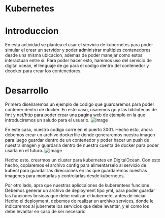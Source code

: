 # Kubernetes

# Introduccion
En esta actividad se plantea el usar el servicio de kubernetes para poder simular el crear un servidor y poder administrar multiples contenedores desde una misma ubicacion, ademas de poder manejar  como estos interactuan entre si. Para poder hacer esto, haremos uso del servicio de digital ocean, el lenguaje de go para el codigo dentro del contenedor y dcocker para crear los contenedores.

# Desarrollo
Primero diseñaremos un ejemplo de codigo que guardaremos para poder contener dentro de docker. En este caso, usaremos go y las bibliotecas de fmt y net/http para poder crear una pagina web de ejemplo en la que introduciremos un saludo para el usuario.
![image](https://github.com/AlejandroPaisano/Kubernetes/assets/91223611/592508e0-7e5f-4249-af7a-1feac29e70e8)

En este caso, nuestro codigo corre en el puerto 3001. Hecho esto, ahora debemos crear un archivo dockerfile donde generaremos nuestra imagen para luego guardar dentro de un contenedor y poder hacer un push de nuestra imagen y guardarla dentro de nuestra cuenta de docker para poder usarla en el futuro.
![image](https://github.com/AlejandroPaisano/Kubernetes/assets/91223611/1b3d6815-7f67-48f9-a36d-792f242b65cc)

Hecho esto, crearmos un cluster para kubernetes en DigitalOcean. Con esto hecho, copiaremos el archivo config para alimentarselo al servicio de kubecl para guardar las direcciones en las que guardaremos nuestras imagenes para montarlas y controlarlas desde kubernetes.

Por otro lado, apra que nuestras apliccaiones de kuberentees funcione. Debemos generar un archivo  de deployment tipo yml, para poder guardar las funciones bnsicas que debe realizar el kubernete, antes de iniciar. Hecho el deployment, debemos de realizar un archivo services, donde le indicaremos al jubernete los servicios que debe levantar, y el como los debe levantar en caso de ser necesario
